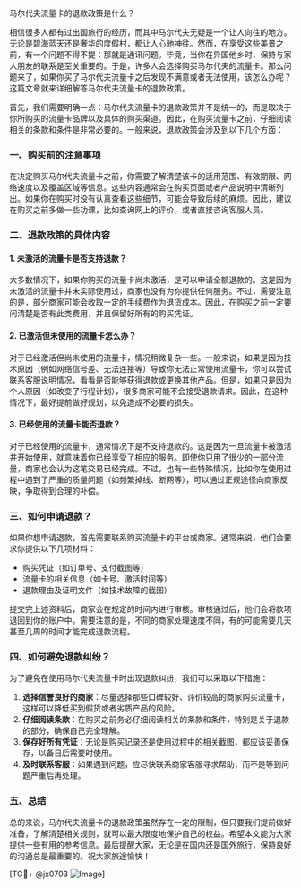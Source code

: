马尔代夫流量卡的退款政策是什么？

相信很多人都有过出国旅行的经历，而其中马尔代夫无疑是一个让人向往的地方。无论是碧海蓝天还是奢华的度假村，都让人心驰神往。然而，在享受这些美景之前，有一个问题不得不提：那就是通讯问题。毕竟，当你在异国他乡时，保持与家人朋友的联系是至关重要的。于是，许多人会选择购买马尔代夫的流量卡。那么问题来了，如果你买了马尔代夫流量卡之后发现不满意或者无法使用，该怎么办呢？这篇文章就来详细解答马尔代夫流量卡的退款政策。

首先，我们需要明确一点：马尔代夫流量卡的退款政策并不是统一的，而是取决于你所购买的流量卡品牌以及具体的购买渠道。因此，在购买流量卡之前，仔细阅读相关的条款和条件是非常必要的。一般来说，退款政策会涉及到以下几个方面：

### 一、购买前的注意事项

在决定购买马尔代夫流量卡之前，你需要了解清楚该卡的适用范围、有效期限、网络速度以及覆盖区域等信息。这些内容通常会在购买页面或者产品说明中清晰列出。如果你在购买时没有认真查看这些细节，可能会导致后续的麻烦。因此，建议在购买之前多做一些功课，比如查询网上的评价，或者直接咨询客服人员。

### 二、退款政策的具体内容

#### 1. 未激活的流量卡是否支持退款？

大多数情况下，如果你购买的流量卡尚未激活，是可以申请全额退款的。这是因为未激活的流量卡并未实际使用过，商家也没有为你提供任何服务。不过，需要注意的是，部分商家可能会收取一定的手续费作为退货成本。因此，在购买之前一定要问清楚是否有此类费用，并且保留好所有的购买凭证。

#### 2. 已激活但未使用的流量卡怎么办？

对于已经激活但尚未使用的流量卡，情况稍微复杂一些。一般来说，如果是因为技术原因（例如网络信号差、无法连接等）导致你无法正常使用流量卡，你可以尝试联系客服说明情况，看看是否能够获得退款或更换其他产品。但是，如果只是因为个人原因（如改变了行程计划），很多商家可能不会接受退款请求。因此，在这种情况下，最好提前做好规划，以免造成不必要的损失。

#### 3. 已经使用的流量卡能否退款？

对于已经使用的流量卡，通常情况下是不支持退款的。这是因为一旦流量卡被激活并开始使用，就意味着你已经享受了相应的服务。即使你只用了很少的一部分流量，商家也会认为这笔交易已经完成。不过，也有一些特殊情况，比如你在使用过程中遇到了严重的质量问题（如频繁掉线、断网等），可以通过正规途径向商家反映，争取得到合理的补偿。

### 三、如何申请退款？

如果你想申请退款，首先需要联系购买流量卡的平台或商家。通常来说，他们会要求你提供以下几项材料：

- 购买凭证（如订单号、支付截图等）
- 流量卡的相关信息（如卡号、激活时间等）
- 退款理由及证明文件（如技术故障的截图）

提交完上述资料后，商家会在规定的时间内进行审核。审核通过后，他们会将款项退回到你的账户中。需要注意的是，不同的商家处理速度不同，有的可能需要几天甚至几周的时间才能完成退款流程。

### 四、如何避免退款纠纷？

为了避免在使用马尔代夫流量卡时出现退款纠纷，我们可以采取以下措施：

1. **选择信誉良好的商家**：尽量选择那些口碑较好、评价较高的商家购买流量卡，这样可以降低买到假货或者劣质产品的风险。
2. **仔细阅读条款**：在购买之前务必仔细阅读相关的条款和条件，特别是关于退款的部分，确保自己完全理解。
3. **保存好所有凭证**：无论是购买记录还是使用过程中的相关截图，都应该妥善保存，以备日后需要时使用。
4. **及时联系客服**：如果遇到问题，应尽快联系商家客服寻求帮助，而不是等到问题严重后再处理。

### 五、总结

总的来说，马尔代夫流量卡的退款政策虽然存在一定的限制，但只要我们提前做好准备，了解清楚相关规则，就可以最大限度地保护自己的权益。希望本文能为大家提供一些有用的参考信息。最后提醒大家，无论是在国内还是国外旅行，保持良好的沟通总是最重要的。祝大家旅途愉快！

[TG💪+ @jx0703 ![Image](https://github.com/user-attachments/assets/dbca1d08-cadb-493c-b0ec-ad6f7a83f270)]